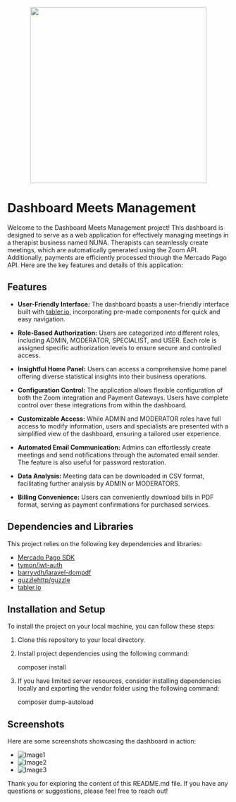 <p align="center">
  <a href="https://www.nuna.com.pe" target="_blank">
    <img src="https://www.nuna.com.pe/server/public/LogoPink.jpeg" width="400">
  </a>
</p>

# Dashboard Meets Management

Welcome to the Dashboard Meets Management project! This dashboard is designed to serve as a web application for effectively managing meetings in a therapist business named NUNA. Therapists can seamlessly create meetings, which are automatically generated using the Zoom API. Additionally, payments are efficiently processed through the Mercado Pago API. Here are the key features and details of this application:

## Features

- **User-Friendly Interface:** The dashboard boasts a user-friendly interface built with [tabler.io](https://tabler.io/docs/getting-started/download), incorporating pre-made components for quick and easy navigation.

- **Role-Based Authorization:** Users are categorized into different roles, including ADMIN, MODERATOR, SPECIALIST, and USER. Each role is assigned specific authorization levels to ensure secure and controlled access.

- **Insightful Home Panel:** Users can access a comprehensive home panel offering diverse statistical insights into their business operations.

- **Configuration Control:** The application allows flexible configuration of both the Zoom integration and Payment Gateways. Users have complete control over these integrations from within the dashboard.

- **Customizable Access:** While ADMIN and MODERATOR roles have full access to modify information, users and specialists are presented with a simplified view of the dashboard, ensuring a tailored user experience.

- **Automated Email Communication:** Admins can effortlessly create meetings and send notifications through the automated email sender. The feature is also useful for password restoration.

- **Data Analysis:** Meeting data can be downloaded in CSV format, facilitating further analysis by ADMIN or MODERATORS.

- **Billing Convenience:** Users can conveniently download bills in PDF format, serving as payment confirmations for purchased services.

## Dependencies and Libraries

This project relies on the following key dependencies and libraries:

- [Mercado Pago SDK](https://github.com/mercadopago/sdk-php)
- [tymon/jwt-auth](https://github.com/tymondesigns/jwt-auth)
- [barryvdh/laravel-dompdf](https://github.com/barryvdh/laravel-dompdf)
- [guzzlehttp/guzzle](https://packagist.org/packages/guzzlehttp/guzzle)
- [tabler.io](https://tabler.io/docs/getting-started/download)

## Installation and Setup

To install the project on your local machine, you can follow these steps:

1. Clone this repository to your local directory.
2. Install project dependencies using the following command:

	composer install


3. If you have limited server resources, consider installing dependencies locally and exporting the vendor folder using the following command:

	composer dump-autoload



## Screenshots

Here are some screenshots showcasing the dashboard in action:

- ![Image1](https://github.com/DiegoPevi05/nuna-server/main/public/github/Dashboard_1.png?raw=true)
- ![Image2](https://github.com/[username]/[reponame]/blob/[branch]/image.jpg?raw=true)
- ![Image3](https://github.com/[username]/[reponame]/blob/[branch]/image.jpg?raw=true)

Thank you for exploring the content of this README.md file. If you have any questions or suggestions, please feel free to reach out!
